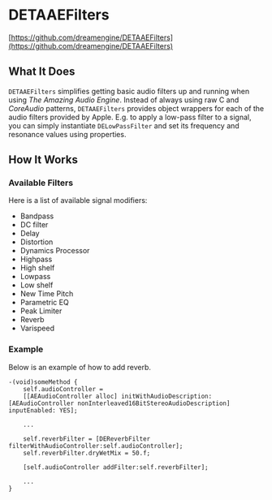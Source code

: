 # DETAAEFilters
[https://github.com/dreamengine/DETAAEFilters](https://github.com/dreamengine/DETAAEFilters)

## What It Does

`DETAAEFilters` simplifies getting basic audio filters up and running when using *The Amazing Audio Engine*. Instead of always using raw C and *CoreAudio* patterns, `DETAAEFilters` provides object wrappers for each of the audio filters provided by Apple. E.g. to apply a low-pass filter to a signal, you can simply instantiate `DELowPassFilter` and set its frequency and resonance values using properties.

## How It Works

### Available Filters

Here is a list of available signal modifiers:

* Bandpass
* DC filter
* Delay
* Distortion
* Dynamics Processor
* Highpass
* High shelf
* Lowpass
* Low shelf
* New Time Pitch
* Parametric EQ
* Peak Limiter
* Reverb
* Varispeed


### Example

Below is an example of how to add reverb.

	-(void)someMethod {
		self.audioController =
		[[AEAudioController alloc] initWithAudioDescription: [AEAudioController nonInterleaved16BitStereoAudioDescription] inputEnabled: YES];
                                                                  
		...
	
		self.reverbFilter = [DEReverbFilter filterWithAudioController:self.audioController];
		self.reverbFilter.dryWetMix = 50.f;
	
		[self.audioController addFilter:self.reverbFilter];

		...
	}